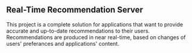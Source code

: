 ## Real-Time Recommendation Server
This project is a complete solution for applications that want to provide accurate and up-to-date recommendations to their users. Recommendations are produced in near real-time, based on changes of users' preferances and applications' content.
